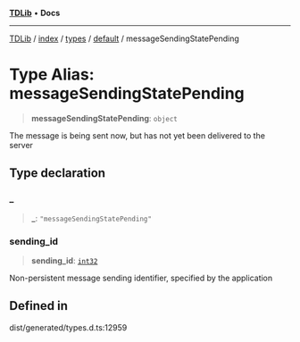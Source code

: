 [**TDLib**](../../../../../../README.md) • **Docs**

***

[TDLib](../../../../../../modules.md) / [index](../../../../../README.md) / [types](../../../README.md) / [default](../README.md) / messageSendingStatePending

# Type Alias: messageSendingStatePending

> **messageSendingStatePending**: `object`

The message is being sent now, but has not yet been delivered to the server

## Type declaration

### \_

> **\_**: `"messageSendingStatePending"`

### sending\_id

> **sending\_id**: [`int32`](int32-1.md)

Non-persistent message sending identifier, specified by the application

## Defined in

dist/generated/types.d.ts:12959
